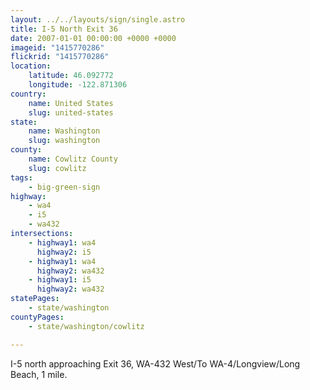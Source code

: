 ```yaml
---
layout: ../../layouts/sign/single.astro
title: I-5 North Exit 36
date: 2007-01-01 00:00:00 +0000 +0000
imageid: "1415770286"
flickrid: "1415770286"
location:
    latitude: 46.092772
    longitude: -122.871306
country:
    name: United States
    slug: united-states
state:
    name: Washington
    slug: washington
county:
    name: Cowlitz County
    slug: cowlitz
tags:
    - big-green-sign
highway:
    - wa4
    - i5
    - wa432
intersections:
    - highway1: wa4
      highway2: i5
    - highway1: wa4
      highway2: wa432
    - highway1: i5
      highway2: wa432
statePages:
    - state/washington
countyPages:
    - state/washington/cowlitz

---
```

I-5 north approaching Exit 36, WA-432 West/To WA-4/Longview/Long Beach, 1 mile.